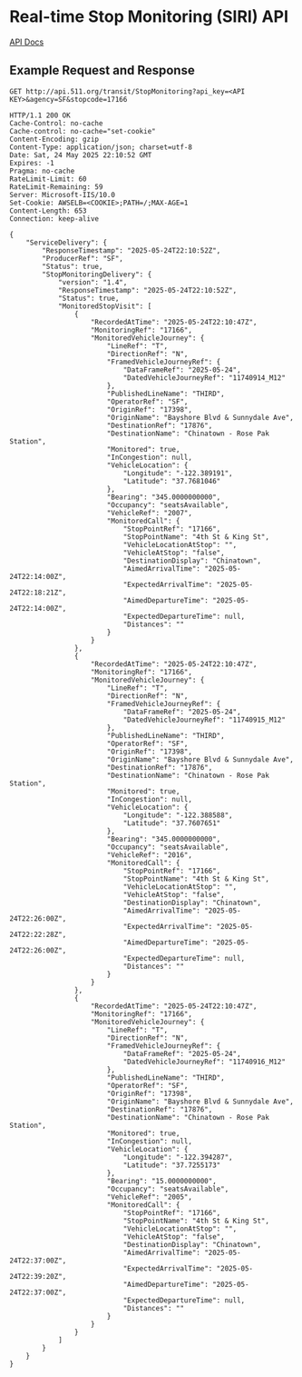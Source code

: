 # Real-time Stop Monitoring (SIRI) API

[API Docs](https://511.org/open-data/transit#accordion15549635841-panel)


## Example Request and Response

    GET http://api.511.org/transit/StopMonitoring?api_key=<API KEY>&agency=SF&stopcode=17166
    
    HTTP/1.1 200 OK
    Cache-Control: no-cache
    Cache-control: no-cache="set-cookie"
    Content-Encoding: gzip
    Content-Type: application/json; charset=utf-8
    Date: Sat, 24 May 2025 22:10:52 GMT
    Expires: -1
    Pragma: no-cache
    RateLimit-Limit: 60
    RateLimit-Remaining: 59
    Server: Microsoft-IIS/10.0
    Set-Cookie: AWSELB=<COOKIE>;PATH=/;MAX-AGE=1
    Content-Length: 653
    Connection: keep-alive
    
    {
        "ServiceDelivery": {
            "ResponseTimestamp": "2025-05-24T22:10:52Z",
            "ProducerRef": "SF",
            "Status": true,
            "StopMonitoringDelivery": {
                "version": "1.4",
                "ResponseTimestamp": "2025-05-24T22:10:52Z",
                "Status": true,
                "MonitoredStopVisit": [
                    {
                        "RecordedAtTime": "2025-05-24T22:10:47Z",
                        "MonitoringRef": "17166",
                        "MonitoredVehicleJourney": {
                            "LineRef": "T",
                            "DirectionRef": "N",
                            "FramedVehicleJourneyRef": {
                                "DataFrameRef": "2025-05-24",
                                "DatedVehicleJourneyRef": "11740914_M12"
                            },
                            "PublishedLineName": "THIRD",
                            "OperatorRef": "SF",
                            "OriginRef": "17398",
                            "OriginName": "Bayshore Blvd & Sunnydale Ave",
                            "DestinationRef": "17876",
                            "DestinationName": "Chinatown - Rose Pak Station",
                            "Monitored": true,
                            "InCongestion": null,
                            "VehicleLocation": {
                                "Longitude": "-122.389191",
                                "Latitude": "37.7681046"
                            },
                            "Bearing": "345.0000000000",
                            "Occupancy": "seatsAvailable",
                            "VehicleRef": "2007",
                            "MonitoredCall": {
                                "StopPointRef": "17166",
                                "StopPointName": "4th St & King St",
                                "VehicleLocationAtStop": "",
                                "VehicleAtStop": "false",
                                "DestinationDisplay": "Chinatown",
                                "AimedArrivalTime": "2025-05-24T22:14:00Z",
                                "ExpectedArrivalTime": "2025-05-24T22:18:21Z",
                                "AimedDepartureTime": "2025-05-24T22:14:00Z",
                                "ExpectedDepartureTime": null,
                                "Distances": ""
                            }
                        }
                    },
                    {
                        "RecordedAtTime": "2025-05-24T22:10:47Z",
                        "MonitoringRef": "17166",
                        "MonitoredVehicleJourney": {
                            "LineRef": "T",
                            "DirectionRef": "N",
                            "FramedVehicleJourneyRef": {
                                "DataFrameRef": "2025-05-24",
                                "DatedVehicleJourneyRef": "11740915_M12"
                            },
                            "PublishedLineName": "THIRD",
                            "OperatorRef": "SF",
                            "OriginRef": "17398",
                            "OriginName": "Bayshore Blvd & Sunnydale Ave",
                            "DestinationRef": "17876",
                            "DestinationName": "Chinatown - Rose Pak Station",
                            "Monitored": true,
                            "InCongestion": null,
                            "VehicleLocation": {
                                "Longitude": "-122.388588",
                                "Latitude": "37.7607651"
                            },
                            "Bearing": "345.0000000000",
                            "Occupancy": "seatsAvailable",
                            "VehicleRef": "2016",
                            "MonitoredCall": {
                                "StopPointRef": "17166",
                                "StopPointName": "4th St & King St",
                                "VehicleLocationAtStop": "",
                                "VehicleAtStop": "false",
                                "DestinationDisplay": "Chinatown",
                                "AimedArrivalTime": "2025-05-24T22:26:00Z",
                                "ExpectedArrivalTime": "2025-05-24T22:22:28Z",
                                "AimedDepartureTime": "2025-05-24T22:26:00Z",
                                "ExpectedDepartureTime": null,
                                "Distances": ""
                            }
                        }
                    },
                    {
                        "RecordedAtTime": "2025-05-24T22:10:47Z",
                        "MonitoringRef": "17166",
                        "MonitoredVehicleJourney": {
                            "LineRef": "T",
                            "DirectionRef": "N",
                            "FramedVehicleJourneyRef": {
                                "DataFrameRef": "2025-05-24",
                                "DatedVehicleJourneyRef": "11740916_M12"
                            },
                            "PublishedLineName": "THIRD",
                            "OperatorRef": "SF",
                            "OriginRef": "17398",
                            "OriginName": "Bayshore Blvd & Sunnydale Ave",
                            "DestinationRef": "17876",
                            "DestinationName": "Chinatown - Rose Pak Station",
                            "Monitored": true,
                            "InCongestion": null,
                            "VehicleLocation": {
                                "Longitude": "-122.394287",
                                "Latitude": "37.7255173"
                            },
                            "Bearing": "15.0000000000",
                            "Occupancy": "seatsAvailable",
                            "VehicleRef": "2005",
                            "MonitoredCall": {
                                "StopPointRef": "17166",
                                "StopPointName": "4th St & King St",
                                "VehicleLocationAtStop": "",
                                "VehicleAtStop": "false",
                                "DestinationDisplay": "Chinatown",
                                "AimedArrivalTime": "2025-05-24T22:37:00Z",
                                "ExpectedArrivalTime": "2025-05-24T22:39:20Z",
                                "AimedDepartureTime": "2025-05-24T22:37:00Z",
                                "ExpectedDepartureTime": null,
                                "Distances": ""
                            }
                        }
                    }
                ]
            }
        }
    }
